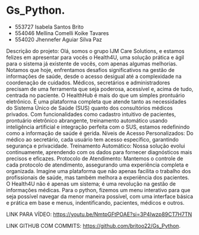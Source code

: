 # Gs_Python.
- 553727 Isabela Santos Brito
- 554046 Mellina Comelli Koike Tavares
- 554020 Jhennefer Aguiar Silva Paz

Descrição do projeto:
Olá, somos o grupo IJM Care Solutions, e estamos felizes em apresentar para vocês o Health4U, uma solução prática e ágil para o sistema já existente de vocês, com apenas algumas melhorias. Notamos que hoje, enfrentamos desafios significativos na gestão de informações de saúde, desde o acesso desigual até a complexidade na coordenação de cuidados. Médicos, secretários e administradores precisam de uma ferramenta que seja poderosa, acessível e, acima de tudo, centrada no paciente.
O HealthHub é mais do que um simples prontuário eletrônico. É uma plataforma completa que atende tanto as necessidades do Sistema Único de Saúde (SUS) quanto dos consultórios médicos privados. Com funcionalidades como cadastro intuitivo de pacientes, prontuário eletrônico abrangente, treinamento automático usando inteligência artificial e integração perfeita com o SUS, estamos redefinindo como a informação de saúde é gerida.
Níveis de Acesso Personalizados: Do médico ao secretário, cada usuário tem acesso específico, garantindo segurança e privacidade.
Treinamento Automático: Nossa solução evolui continuamente, aprendendo com os dados para fornecer diagnósticos mais precisos e eficazes.
Protocolo de Atendimento: Mantemos o controle de cada protocolo de atendimento, assegurando uma experiência completa e organizada.
Imagine uma plataforma que não apenas facilita o trabalho dos profissionais de saúde, mas também melhora a experiência dos pacientes. O Health4U não é apenas um sistema; é uma revolução na gestão de informações médicas.
Para o python, fizemos um menu interativo para que seja possível navegar da menor maneira possível, com uma interface básica e prática em base e menus, indentificando, pacientes, médicos e outros. 

LINK PARA VÍDEO: https://youtu.be/NmtpGFtPOAE?si=3P4Iwzp89CT7H7TN

LINK GITHUB COM COMMITS: https://github.com/britoo22/Gs_Python.
